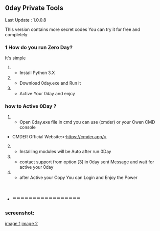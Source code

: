 ## 0day Private Tools
Last Update : 1.0.0.8

This version contains more secret codes
You can try it for free and completely
### 1 How do you run Zero Day?
It's simple

1. - Install Python 3.X
2. - Download 0day.exe and Run it
3. - Active Your 0day and enjoy

### how to Active 0Day ?

1. - Open 0day.exe file in cmd you can use (cmder) or your Owen CMD console
- CMDER Official Website:<:https://cmder.app/>
2. - Installing modules will be Auto after run 0Day
3. - contact support from option [3] in 0day sent Message and wait for active your 0day
4. - after Active your Copy You can Login and Enjoy the Power
- # -----------------
### screenshot:
[image 1](/screan/Screenshot_1.png)
[image 2](/screan/Screenshot_2.png)




